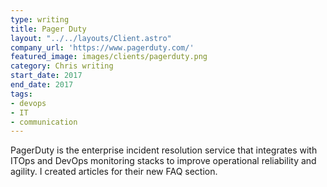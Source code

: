 ```yaml
---
type: writing
title: Pager Duty
layout: "../../layouts/Client.astro"
company_url: 'https://www.pagerduty.com/'
featured_image: images/clients/pagerduty.png
category: Chris writing
start_date: 2017
end_date: 2017
tags:
- devops
- IT
- communication
---
```


PagerDuty is the enterprise incident resolution service that integrates with ITOps and DevOps monitoring stacks to improve operational reliability and agility. I created articles for their new FAQ section.
